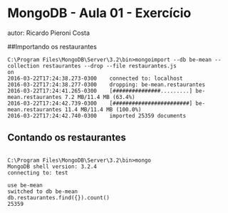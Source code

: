 # MongoDB - Aula 01 - Exercício
autor: Ricardo Pieroni Costa

##Importando os restaurantes

```
C:\Program Files\MongoDB\Server\3.2\bin>mongoimport --db be-mean --collection restaurantes --drop --file restaurantes.js
on
2016-03-22T17:24:38.273-0300    connected to: localhost
2016-03-22T17:24:38.277-0300    dropping: be-mean.restaurantes
2016-03-22T17:24:41.265-0300    [###############.........] be-mean.restaurantes 7.2 MB/11.4 MB (63.4%)
2016-03-22T17:24:42.739-0300    [########################] be-mean.restaurantes 11.4 MB/11.4 MB (100.0%)
2016-03-22T17:24:42.740-0300    imported 25359 documents
```

## Contando os restaurantes

```

C:\Program Files\MongoDB\Server\3.2\bin>mongo
MongoDB shell version: 3.2.4
connecting to: test

use be-mean
switched to db be-mean
db.restaurantes.find({}).count()
25359
```